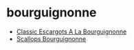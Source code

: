 # bourguignonne

 * [Classic Escargots A La Bourguignonne](index/c/classic-escargots-a-la-bourguignonne-104750.json)
 * [Scallops Bourguignonne](index/s/scallops-bourguignonne-101478.json)
